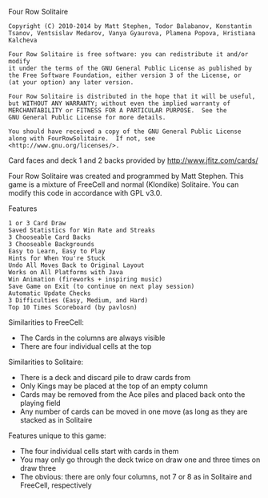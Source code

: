 Four Row Solitaire

    Copyright (C) 2010-2014 by Matt Stephen, Todor Balabanov, Konstantin Tsanov, Ventsislav Medarov, Vanya Gyaurova, Plamena Popova, Hristiana Kalcheva

    Four Row Solitaire is free software: you can redistribute it and/or modify
    it under the terms of the GNU General Public License as published by
    the Free Software Foundation, either version 3 of the License, or
    (at your option) any later version.

    Four Row Solitaire is distributed in the hope that it will be useful,
    but WITHOUT ANY WARRANTY; without even the implied warranty of
    MERCHANTABILITY or FITNESS FOR A PARTICULAR PURPOSE.  See the
    GNU General Public License for more details.

    You should have received a copy of the GNU General Public License
    along with FourRowSolitaire.  If not, see <http://www.gnu.org/licenses/>.

Card faces and deck 1 and 2 backs provided by 
http://www.jfitz.com/cards/

Four Row Solitaire was created and programmed by Matt Stephen.
This game is a mixture of FreeCell and normal (Klondike) Solitaire.
You can modify this code in accordance with GPL v3.0.

Features

    1 or 3 Card Draw
    Saved Statistics for Win Rate and Streaks
    3 Chooseable Card Backs
    3 Chooseable Backgrounds
    Easy to Learn, Easy to Play
    Hints for When You're Stuck
    Undo All Moves Back to Original Layout
    Works on All Platforms with Java
    Win Animation (fireworks + inspiring music)
    Save Game on Exit (to continue on next play session)
    Automatic Update Checks
    3 Difficulties (Easy, Medium, and Hard)
    Top 10 Times Scoreboard (by pavlosn)

Similarities to FreeCell:

   - The Cards in the columns are always visible
   - There are four individual cells at the top

Similarities to Solitaire:

   - There is a deck and discard pile to draw cards from
   - Only Kings may be placed at the top of an empty column
   - Cards may be removed from the Ace piles and placed back onto the playing field
   - Any number of cards can be moved in one move (as long as they are stacked as in Solitaire

Features unique to this game:

   - The four individual cells start with cards in them
   - You may only go through the deck twice on draw one and three times on draw three
   - The obvious: there are only four columns, not 7 or 8 as in Solitaire and FreeCell, respectively
